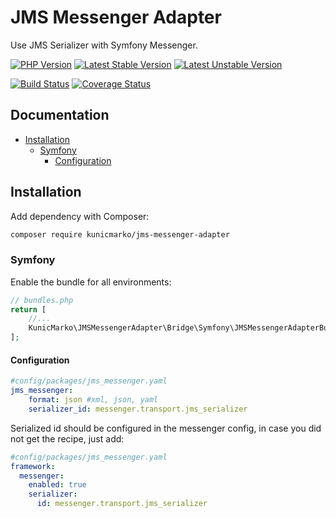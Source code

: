 JMS Messenger Adapter
=====================

Use JMS Serializer with Symfony Messenger.

[![PHP Version](https://img.shields.io/badge/php-%5E7.2-blue.svg)](https://img.shields.io/badge/php-%5E7.2-blue.svg)
[![Latest Stable Version](https://poser.pugx.org/kunicmarko/jms-messenger-adapter/v/stable)](https://packagist.org/packages/kunicmarko/jms-messenger-adapter)
[![Latest Unstable Version](https://poser.pugx.org/kunicmarko/jms-messenger-adapter/v/unstable)](https://packagist.org/packages/kunicmarko/jms-messenger-adapter)

[![Build Status](https://travis-ci.org/kunicmarko20/jms-messenger-adapter.svg?branch=master)](https://travis-ci.org/kunicmarko20/jms-messenger-adapter)
[![Coverage Status](https://coveralls.io/repos/github/kunicmarko20/jms-messenger-adapter/badge.svg?branch=master)](https://coveralls.io/github/kunicmarko20/jms-messenger-adapter?branch=master)

Documentation
-------------

* [Installation](#installation)
  * [Symfony](#symfony)
    * [Configuration](#configuration)

## Installation

Add dependency with Composer:

```bash
composer require kunicmarko/jms-messenger-adapter
```

### Symfony

Enable the bundle for all environments:

```php
// bundles.php
return [
    //...
    KunicMarko\JMSMessengerAdapter\Bridge\Symfony\JMSMessengerAdapterBundle::class => ['all' => true],
];
```

#### Configuration

```yaml
#config/packages/jms_messenger.yaml
jms_messenger:
    format: json #xml, json, yaml
    serializer_id: messenger.transport.jms_serializer
```

Serialized id should be configured in the messenger config, in case you did not get the recipe, just add:

```yaml
#config/packages/jms_messenger.yaml
framework:
  messenger:
    enabled: true
    serializer:
      id: messenger.transport.jms_serializer
```
